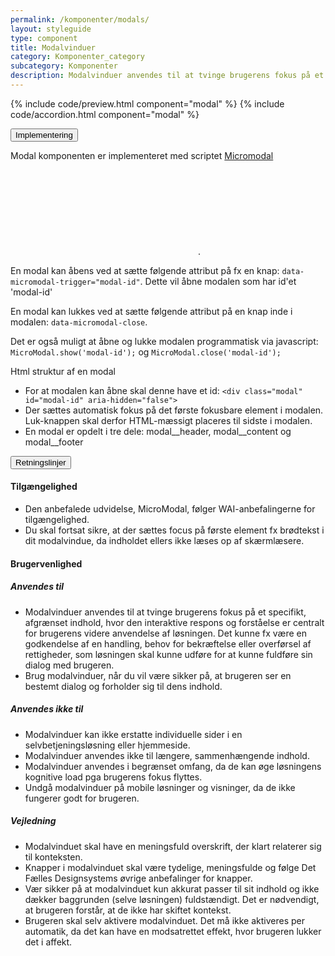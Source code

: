 ```yaml
---
permalink: /komponenter/modals/
layout: styleguide
type: component
title: Modalvinduer
category: Komponenter_category
subcategory: Komponenter
description: Modalvinduer anvendes til at tvinge brugerens fokus på et specifikt, afgrænset indhold, hvor den interaktive respons og forståelse er centralt for brugerens videre anvendelse af løsningen.
---
```


{% include code/preview.html component="modal" %}
{% include code/accordion.html component="modal" %}
<div class="accordion-bordered">
  <button class="button-unstyled accordion-button"
      aria-expanded="false" aria-controls="modal-tech-docs">
    Implementering
  </button>
  <div id="modal-tech-docs" aria-hidden="true" class="accordion-content">
    <section>
        <p>Modal komponenten er implementeret med scriptet <a href="https://micromodal.now.sh" class="icon-link">Micromodal<svg class="icon-svg"><use xlink:href="#open-in-new"></use></svg></a>.</p>
        <p>En modal kan åbens ved at sætte følgende attribut på fx en knap: <code>data-micromodal-trigger="modal-id"</code>. Dette vil åbne modalen som har id'et 'modal-id'</p>
        <p>En modal kan lukkes ved at sætte følgende attribut på en knap inde i modalen: <code>data-micromodal-close</code>.</p>
        <p>Det er også muligt at åbne og lukke modalen programmatisk via javascript: <code>MicroModal.show('modal-id');</code> og <code>MicroModal.close('modal-id');</code></p>
        <p class="h5">Html struktur af en modal</p>
        <ul>
          <li>For at modalen kan åbne skal denne have et id: <code>&lt;div class="modal" id="modal-id" aria-hidden="false"&gt;</code></li>
          <li>Der sættes automatisk fokus på det første fokusbare element i modalen. Luk-knappen skal derfor HTML-mæssigt placeres til sidste i modalen.</li>
          <li>En modal er opdelt i tre dele: modal__header, modal__content og modal__footer</li>
        </ul>
    </section>
  </div>
</div>

<div class="accordion-bordered accordion-docs">
  <button class="button-unstyled accordion-button"
      aria-expanded="true" aria-controls="modal-docs">
    Retningslinjer
  </button>
  <div id="modal-docs" class="accordion-content">
    <article>
      <section>
          <h4>Tilgængelighed</h4>
          <ul>
              <li>Den anbefalede udvidelse, MicroModal, følger WAI-anbefalingerne for tilgængelighed.</li>
              <li>Du skal fortsat sikre, at der sættes focus på første element fx brødtekst i dit modalvindue, da indholdet ellers ikke læses op af skærmlæsere.</li>
          </ul>
      </section>
      <section>
        <h4>Brugervenlighed</h4>
        <h5>Anvendes til</h5>
        <ul>
            <li>Modalvinduer anvendes til at tvinge brugerens fokus på et specifikt, afgrænset indhold, hvor den interaktive respons og forståelse er centralt for brugerens videre anvendelse af løsningen. Det kunne fx være en godkendelse af en handling, behov for bekræftelse eller overførsel af rettigheder, som løsningen skal kunne udføre for at kunne fuldføre sin dialog med brugeren.</li>
            <li>Brug modalvinduer, når du vil være sikker på, at brugeren ser en bestemt dialog og forholder sig til dens indhold.</li>
        </ul>
        <h5>Anvendes ikke til</h5>
        <ul>
            <li>Modalvinduer kan ikke erstatte individuelle sider i en selvbetjeningsløsning eller hjemmeside.</li>
            <li>Modalvinduer anvendes ikke til længere, sammenhængende indhold.</li>
            <li>Modalvinduer anvendes i begrænset omfang, da de kan øge løsningens kognitive load pga brugerens fokus flyttes.</li>
            <li>Undgå modalvinduer på mobile løsninger og visninger, da de ikke fungerer godt for brugeren.</li>
        </ul>
        <h5>Vejledning</h5>                
        <ul>
            <li>Modalvinduet skal have en meningsfuld overskrift, der klart relaterer sig til konteksten.</li>
            <li>Knapper i modalvinduet skal være tydelige, meningsfulde og følge Det Fælles Designsystems øvrige anbefalinger for knapper.</li>
            <li>Vær sikker på at modalvinduet kun akkurat passer til sit indhold og ikke dækker baggrunden (selve løsningen) fuldstændigt. Det er nødvendigt, at brugeren forstår, at de ikke har skiftet kontekst.</li>
            <li>Brugeren skal selv aktivere modalvinduet. Det må ikke aktiveres per automatik, da det kan have en modsatrettet effekt, hvor brugeren lukker det i affekt.</li>
        </ul>
      </section>
    </article>
  </div>
</div>

